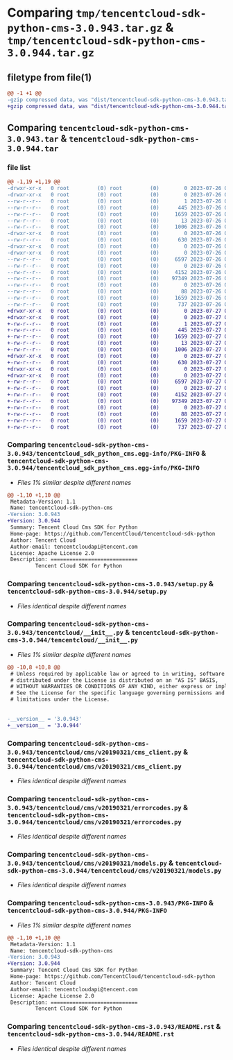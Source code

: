 # Comparing `tmp/tencentcloud-sdk-python-cms-3.0.943.tar.gz` & `tmp/tencentcloud-sdk-python-cms-3.0.944.tar.gz`

## filetype from file(1)

```diff
@@ -1 +1 @@
-gzip compressed data, was "dist/tencentcloud-sdk-python-cms-3.0.943.tar", last modified: Wed Jul 26 00:34:39 2023, max compression
+gzip compressed data, was "dist/tencentcloud-sdk-python-cms-3.0.944.tar", last modified: Thu Jul 27 02:12:39 2023, max compression
```

## Comparing `tencentcloud-sdk-python-cms-3.0.943.tar` & `tencentcloud-sdk-python-cms-3.0.944.tar`

### file list

```diff
@@ -1,19 +1,19 @@
-drwxr-xr-x   0 root         (0) root         (0)        0 2023-07-26 00:34:39.000000 tencentcloud-sdk-python-cms-3.0.943/
-drwxr-xr-x   0 root         (0) root         (0)        0 2023-07-26 00:34:39.000000 tencentcloud-sdk-python-cms-3.0.943/tencentcloud_sdk_python_cms.egg-info/
--rw-r--r--   0 root         (0) root         (0)        1 2023-07-26 00:34:39.000000 tencentcloud-sdk-python-cms-3.0.943/tencentcloud_sdk_python_cms.egg-info/dependency_links.txt
--rw-r--r--   0 root         (0) root         (0)      445 2023-07-26 00:34:39.000000 tencentcloud-sdk-python-cms-3.0.943/tencentcloud_sdk_python_cms.egg-info/SOURCES.txt
--rw-r--r--   0 root         (0) root         (0)     1659 2023-07-26 00:34:39.000000 tencentcloud-sdk-python-cms-3.0.943/tencentcloud_sdk_python_cms.egg-info/PKG-INFO
--rw-r--r--   0 root         (0) root         (0)       13 2023-07-26 00:34:39.000000 tencentcloud-sdk-python-cms-3.0.943/tencentcloud_sdk_python_cms.egg-info/top_level.txt
--rw-r--r--   0 root         (0) root         (0)     1006 2023-07-26 00:34:39.000000 tencentcloud-sdk-python-cms-3.0.943/setup.py
-drwxr-xr-x   0 root         (0) root         (0)        0 2023-07-26 00:34:39.000000 tencentcloud-sdk-python-cms-3.0.943/tencentcloud/
--rw-r--r--   0 root         (0) root         (0)      630 2023-07-26 00:34:39.000000 tencentcloud-sdk-python-cms-3.0.943/tencentcloud/__init__.py
-drwxr-xr-x   0 root         (0) root         (0)        0 2023-07-26 00:34:39.000000 tencentcloud-sdk-python-cms-3.0.943/tencentcloud/cms/
-drwxr-xr-x   0 root         (0) root         (0)        0 2023-07-26 00:34:39.000000 tencentcloud-sdk-python-cms-3.0.943/tencentcloud/cms/v20190321/
--rw-r--r--   0 root         (0) root         (0)     6597 2023-07-26 00:34:39.000000 tencentcloud-sdk-python-cms-3.0.943/tencentcloud/cms/v20190321/cms_client.py
--rw-r--r--   0 root         (0) root         (0)        0 2023-07-26 00:34:39.000000 tencentcloud-sdk-python-cms-3.0.943/tencentcloud/cms/v20190321/__init__.py
--rw-r--r--   0 root         (0) root         (0)     4152 2023-07-26 00:34:39.000000 tencentcloud-sdk-python-cms-3.0.943/tencentcloud/cms/v20190321/errorcodes.py
--rw-r--r--   0 root         (0) root         (0)    97349 2023-07-26 00:34:39.000000 tencentcloud-sdk-python-cms-3.0.943/tencentcloud/cms/v20190321/models.py
--rw-r--r--   0 root         (0) root         (0)        0 2023-07-26 00:34:39.000000 tencentcloud-sdk-python-cms-3.0.943/tencentcloud/cms/__init__.py
--rw-r--r--   0 root         (0) root         (0)       88 2023-07-26 00:34:39.000000 tencentcloud-sdk-python-cms-3.0.943/setup.cfg
--rw-r--r--   0 root         (0) root         (0)     1659 2023-07-26 00:34:39.000000 tencentcloud-sdk-python-cms-3.0.943/PKG-INFO
--rw-r--r--   0 root         (0) root         (0)      737 2023-07-26 00:34:39.000000 tencentcloud-sdk-python-cms-3.0.943/README.rst
+drwxr-xr-x   0 root         (0) root         (0)        0 2023-07-27 02:12:39.000000 tencentcloud-sdk-python-cms-3.0.944/
+drwxr-xr-x   0 root         (0) root         (0)        0 2023-07-27 02:12:39.000000 tencentcloud-sdk-python-cms-3.0.944/tencentcloud_sdk_python_cms.egg-info/
+-rw-r--r--   0 root         (0) root         (0)        1 2023-07-27 02:12:39.000000 tencentcloud-sdk-python-cms-3.0.944/tencentcloud_sdk_python_cms.egg-info/dependency_links.txt
+-rw-r--r--   0 root         (0) root         (0)      445 2023-07-27 02:12:39.000000 tencentcloud-sdk-python-cms-3.0.944/tencentcloud_sdk_python_cms.egg-info/SOURCES.txt
+-rw-r--r--   0 root         (0) root         (0)     1659 2023-07-27 02:12:39.000000 tencentcloud-sdk-python-cms-3.0.944/tencentcloud_sdk_python_cms.egg-info/PKG-INFO
+-rw-r--r--   0 root         (0) root         (0)       13 2023-07-27 02:12:39.000000 tencentcloud-sdk-python-cms-3.0.944/tencentcloud_sdk_python_cms.egg-info/top_level.txt
+-rw-r--r--   0 root         (0) root         (0)     1006 2023-07-27 02:12:39.000000 tencentcloud-sdk-python-cms-3.0.944/setup.py
+drwxr-xr-x   0 root         (0) root         (0)        0 2023-07-27 02:12:39.000000 tencentcloud-sdk-python-cms-3.0.944/tencentcloud/
+-rw-r--r--   0 root         (0) root         (0)      630 2023-07-27 02:12:39.000000 tencentcloud-sdk-python-cms-3.0.944/tencentcloud/__init__.py
+drwxr-xr-x   0 root         (0) root         (0)        0 2023-07-27 02:12:39.000000 tencentcloud-sdk-python-cms-3.0.944/tencentcloud/cms/
+drwxr-xr-x   0 root         (0) root         (0)        0 2023-07-27 02:12:39.000000 tencentcloud-sdk-python-cms-3.0.944/tencentcloud/cms/v20190321/
+-rw-r--r--   0 root         (0) root         (0)     6597 2023-07-27 02:12:39.000000 tencentcloud-sdk-python-cms-3.0.944/tencentcloud/cms/v20190321/cms_client.py
+-rw-r--r--   0 root         (0) root         (0)        0 2023-07-27 02:12:39.000000 tencentcloud-sdk-python-cms-3.0.944/tencentcloud/cms/v20190321/__init__.py
+-rw-r--r--   0 root         (0) root         (0)     4152 2023-07-27 02:12:39.000000 tencentcloud-sdk-python-cms-3.0.944/tencentcloud/cms/v20190321/errorcodes.py
+-rw-r--r--   0 root         (0) root         (0)    97349 2023-07-27 02:12:39.000000 tencentcloud-sdk-python-cms-3.0.944/tencentcloud/cms/v20190321/models.py
+-rw-r--r--   0 root         (0) root         (0)        0 2023-07-27 02:12:39.000000 tencentcloud-sdk-python-cms-3.0.944/tencentcloud/cms/__init__.py
+-rw-r--r--   0 root         (0) root         (0)       88 2023-07-27 02:12:39.000000 tencentcloud-sdk-python-cms-3.0.944/setup.cfg
+-rw-r--r--   0 root         (0) root         (0)     1659 2023-07-27 02:12:39.000000 tencentcloud-sdk-python-cms-3.0.944/PKG-INFO
+-rw-r--r--   0 root         (0) root         (0)      737 2023-07-27 02:12:39.000000 tencentcloud-sdk-python-cms-3.0.944/README.rst
```

### Comparing `tencentcloud-sdk-python-cms-3.0.943/tencentcloud_sdk_python_cms.egg-info/PKG-INFO` & `tencentcloud-sdk-python-cms-3.0.944/tencentcloud_sdk_python_cms.egg-info/PKG-INFO`

 * *Files 1% similar despite different names*

```diff
@@ -1,10 +1,10 @@
 Metadata-Version: 1.1
 Name: tencentcloud-sdk-python-cms
-Version: 3.0.943
+Version: 3.0.944
 Summary: Tencent Cloud Cms SDK for Python
 Home-page: https://github.com/TencentCloud/tencentcloud-sdk-python
 Author: Tencent Cloud
 Author-email: tencentcloudapi@tencent.com
 License: Apache License 2.0
 Description: ============================
         Tencent Cloud SDK for Python
```

### Comparing `tencentcloud-sdk-python-cms-3.0.943/setup.py` & `tencentcloud-sdk-python-cms-3.0.944/setup.py`

 * *Files identical despite different names*

### Comparing `tencentcloud-sdk-python-cms-3.0.943/tencentcloud/__init__.py` & `tencentcloud-sdk-python-cms-3.0.944/tencentcloud/__init__.py`

 * *Files 1% similar despite different names*

```diff
@@ -10,8 +10,8 @@
 # Unless required by applicable law or agreed to in writing, software
 # distributed under the License is distributed on an "AS IS" BASIS,
 # WITHOUT WARRANTIES OR CONDITIONS OF ANY KIND, either express or implied.
 # See the License for the specific language governing permissions and
 # limitations under the License.
 
 
-__version__ = '3.0.943'
+__version__ = '3.0.944'
```

### Comparing `tencentcloud-sdk-python-cms-3.0.943/tencentcloud/cms/v20190321/cms_client.py` & `tencentcloud-sdk-python-cms-3.0.944/tencentcloud/cms/v20190321/cms_client.py`

 * *Files identical despite different names*

### Comparing `tencentcloud-sdk-python-cms-3.0.943/tencentcloud/cms/v20190321/errorcodes.py` & `tencentcloud-sdk-python-cms-3.0.944/tencentcloud/cms/v20190321/errorcodes.py`

 * *Files identical despite different names*

### Comparing `tencentcloud-sdk-python-cms-3.0.943/tencentcloud/cms/v20190321/models.py` & `tencentcloud-sdk-python-cms-3.0.944/tencentcloud/cms/v20190321/models.py`

 * *Files identical despite different names*

### Comparing `tencentcloud-sdk-python-cms-3.0.943/PKG-INFO` & `tencentcloud-sdk-python-cms-3.0.944/PKG-INFO`

 * *Files 1% similar despite different names*

```diff
@@ -1,10 +1,10 @@
 Metadata-Version: 1.1
 Name: tencentcloud-sdk-python-cms
-Version: 3.0.943
+Version: 3.0.944
 Summary: Tencent Cloud Cms SDK for Python
 Home-page: https://github.com/TencentCloud/tencentcloud-sdk-python
 Author: Tencent Cloud
 Author-email: tencentcloudapi@tencent.com
 License: Apache License 2.0
 Description: ============================
         Tencent Cloud SDK for Python
```

### Comparing `tencentcloud-sdk-python-cms-3.0.943/README.rst` & `tencentcloud-sdk-python-cms-3.0.944/README.rst`

 * *Files identical despite different names*

